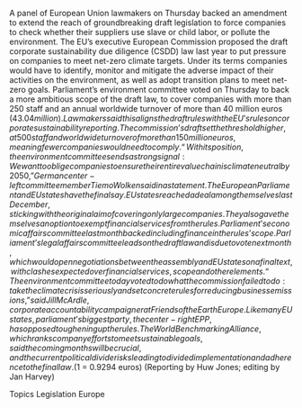A panel of European Union lawmakers on Thursday backed an amendment to extend the reach of groundbreaking draft legislation to force companies to check whether their suppliers use slave or child labor, or pollute the environment.
The EU’s executive European Commission proposed the draft corporate sustainability due diligence (CSDD) law last year to put pressure on companies to meet net-zero climate targets.
Under its terms companies would have to identify, monitor and mitigate the adverse impact of their activities on the environment, as well as adopt transition plans to meet net-zero goals.
Parliament’s environment committee voted on Thursday to back a more ambitious scope of the draft law, to cover companies with more than 250 staff and an annual worldwide turnover of more than 40 million euros ($43.04 million).
Lawmakers said this aligns the draft rules with the EU’s rules on corporate sustainability reporting.
The commission’s draft set the threshold higher, at 500 staff and worldwide turnover of more than 150 million euros, meaning fewer companies would need to comply.
“With its position, the environment committee sends a strong signal: We want to oblige companies to ensure their entire value chain is climate neutral by 2050,” German center-left committee member Tiemo Wolken said in a statement.
The European Parliament and EU states have the final say.
EU states reached a deal among themselves last December, sticking with the original aim of covering only large companies. They also gave themselves an option to exempt financial services from the rules.
Parliament’s economic affairs committee last month backed including finance in the rules’ scope.
Parliament’s legal affairs committee leads on the draft law and is due to vote next month, which would open negotiations between the assembly and EU states on a final text, with clashes expected over financial services, scope and other elements.
“The environment committee today voted to do what the commission failed to do: take the climate crisis seriously and set concrete rules for reducing business emissions,” said Jill McArdle, corporate accountability campaigner at Friends of the Earth Europe.
Like many EU states, parliament’s biggest party, the center-right EPP, has opposed toughening up the rules.
The World Benchmarking Alliance, which ranks company efforts to meet sustainable goals, said the coming months will be crucial, and the current political divide risks leading to divided implementation and adherence to the final law.
($1 = 0.9294 euros)
(Reporting by Huw Jones; editing by Jan Harvey)

Topics
Legislation
Europe

